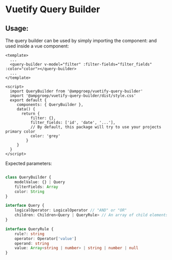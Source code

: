 # Vuetify Query Builder

## Usage:

The query builder can be used by simply importing the component:
and used inside a vue component: 
```vue
<template>
  ...
  <query-builder v-model="filter" :filter-fields="filter_fields" :color="color"></query-builder>
  ...
</template>

<script>
  import QueryBuilder from '@ampgroep/vuetify-query-builder'
  import '@ampgroep/vuetify-query-builder/dist/style.css'
  export default {
     components: { QueryBuilder },
     data() {
       return {
           filter: {},
           filter_fields: ['id', 'date', '...'],
           // By default, this package will try to use your projects primary color  
           color: 'grey'
         }
     }
  }
</script>
```
Expected parameters:

```ts

class QueryBuilder {
    modelValue: {} | Query
    filterFields: Array
    color: String
}

interface Query {
    logicalOperator: LogicalOperator // "AND" or "OR"
    children: Children<Query | QueryRule> // An array of child elements (either groups or rules)
}

interface QueryRule {
    rule?: string
    operator: Operator['value']
    operand: string
    value: Array<string | number> | string | number | null
}

```


